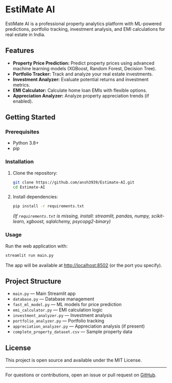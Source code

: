 # EstiMate AI

EstiMate AI is a professional property analytics platform with ML-powered predictions, portfolio tracking, investment analysis, and EMI calculations for real estate in India.

## Features
- **Property Price Prediction:** Predict property prices using advanced machine learning models (XGBoost, Random Forest, Decision Tree).
- **Portfolio Tracker:** Track and analyze your real estate investments.
- **Investment Analyzer:** Evaluate potential returns and investment metrics.
- **EMI Calculator:** Calculate home loan EMIs with flexible options.
- **Appreciation Analyzer:** Analyze property appreciation trends (if enabled).

## Getting Started

### Prerequisites
- Python 3.8+
- pip

### Installation
1. Clone the repository:
   ```bash
   git clone https://github.com/ansh3939/Estimate-AI.git
   cd Estimate-AI
   ```
2. Install dependencies:
   ```bash
   pip install -r requirements.txt
   ```
   *(If `requirements.txt` is missing, install: streamlit, pandas, numpy, scikit-learn, xgboost, sqlalchemy, psycopg2-binary)*

### Usage
Run the web application with:
```bash
streamlit run main.py
```
The app will be available at [http://localhost:8502](http://localhost:8502) (or the port you specify).

## Project Structure
- `main.py` — Main Streamlit app
- `database.py` — Database management
- `fast_ml_model.py` — ML models for price prediction
- `emi_calculator.py` — EMI calculation logic
- `investment_analyzer.py` — Investment analysis
- `portfolio_analyzer.py` — Portfolio tracking
- `appreciation_analyzer.py` — Appreciation analysis (if present)
- `complete_property_dataset.csv` — Sample property data

## License
This project is open source and available under the MIT License.

---

For questions or contributions, open an issue or pull request on [GitHub](https://github.com/ansh3939/Estimate-AI). 